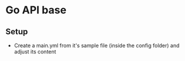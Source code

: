 # Go API base

## Setup
- Create a main.yml from it's sample file (inside the config folder) and adjust its content
